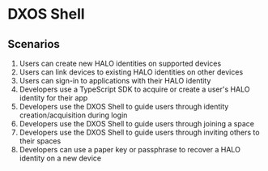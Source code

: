 
# DXOS Shell 

## Scenarios

1. Users can create new HALO identities on supported devices
2. Users can link devices to existing HALO identities on other devices
3. Users can sign-in to applications with their HALO identity
4. Developers use a TypeScript SDK to acquire or create a user's HALO identity for their app
5. Developers use the DXOS Shell to guide users through identity creation/acquisition during login
6. Developers use the DXOS Shell to guide users through joining a space
7. Developers use the DXOS Shell to guide users through inviting others to their spaces
8. Developers can use a paper key or passphrase to recover a HALO identity on a new device

